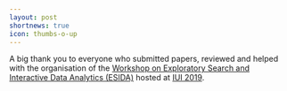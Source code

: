 ```yaml
---
layout: post
shortnews: true
icon: thumbs-o-up
---
```

A big thank you to everyone who submitted papers, reviewed and helped with the organisation of the 
[Workshop on Exploratory Search and Interactive Data Analytics (ESIDA)][esida]
hosted at [IUI 2019][iui].

[esida]: https://sites.google.com/view/esida2019
[iui]: https://iui.acm.org/2019/

